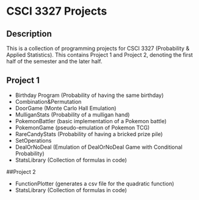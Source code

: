 # CSCI 3327 Projects

## Description

This is a collection of programming projects for CSCI 3327 (Probability & Applied Statistics).
This contains Project 1 and Project 2, denoting the first half of the semester and the later half.

## Project 1
- Birthday Program (Probability of having the same birthday)
- Combination&Permutation
- DoorGame (Monte Carlo Hall Emulation)
- MulliganStats (Probability of a mulligan hand)
- PokemonBattler (basic implementation of a Pokemon battle)
- PokemonGame (pseudo-emulation of Pokemon TCG)
- RareCandyStats (Probability of having a bricked prize pile)
- SetOperations
- DealOrNoDeal (Emulation of DealOrNoDeal Game with Conditional Probability)
- StatsLibrary (Collection of formulas in code)

##Project 2
- FunctionPlotter (generates a csv file for the quadratic function)
- StatsLibrary (Collection of formulas in code)
